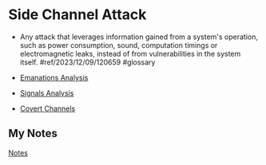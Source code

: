 # Side Channel Attack
- Any attack that leverages information gained from a system's operation, such as power consumption, sound, computation timings or electromagnetic leaks, instead of from vulnerabilities in the system itself. #ref/2023/12/09/120659 #glossary

- [Emanations Analysis](emanations-analysis.md)
- [Signals Analysis](signals-analysis.md)
- [Covert Channels](covert-channel.md)
## My Notes
[Notes](mynotes/side-channel-attack-notes.md)
